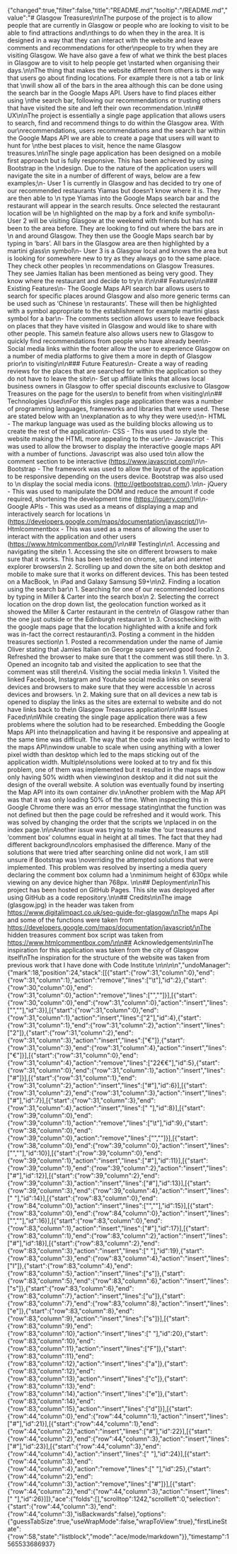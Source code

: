 {"changed":true,"filter":false,"title":"README.md","tooltip":"/README.md","value":"# Glasgow Treasures\n\nThe purpose of the project is to allow people that are currently in Glasgow or people who are looking to visit to be able to find attractions and\nthings to do when they in the area. It is designed in a way that they can interact with the website and leave comments and recommendations for other\npeople to try when they are visiting Glasgow. We have also gave a few of what we think the best places in Glasgow are to visit to help people get \nstarted when organising their days.\n\nThe thing that makes the website different from others is the way that users go about finding locations. For example there is not a tab or link that \nwill show all of the bars in the area although this can be done using the search bar in the Google Maps API. Users have to find places either using \nthe search bar, following our recommendations or trusting others that have visited the site and left their own recommendation.\n\n## UX\n\nThe project is essentially a single page application that allows users to search, find and recommend things to do within the Glasgow area. With our\nrecommendations, users recommendations and the search bar within the Google Maps API we are able to create a page that users will want to hunt for \nthe best places to visit, hence the name Glasgow treasures.\n\nThe single page application has been designed on a mobile first approach but is fully responsive. This has been achieved by using Bootstrap in the \ndesign. Due to the nature of the application users will navigate the site in a number of different of ways, below are a few examples;\n- User 1 is currently in Glasgow and has decided to try one of our recommended restaurants Yiamas but doesn’t know where it is. They are then able to \n  type Yiamas into the Google Maps search bar and the restaurant will appear in the search results. Once selected the restaurant location will be \n  highlighted on the map by a fork and knife symbol\n- User 2 will be visiting Glasgow at the weekend with friends but has not been to the area before. They are looking to find out where the bars are in \n  and around Glasgow. They then use the Google Maps search bar by typing in ‘bars’. All bars in the Glasgow area are then highlighted by a martini glass\n  symbol\n- User 3 is a Glasgow local and knows the area but is looking for somewhere new to try as they always go to the same place. They check other peoples \n  recommendations on Glasgow Treasures. They see Jamies Italian has been mentioned as being very good. They know where the restaurant and decide to try\n  it\n\n## Features\n\n### Existing Features\n- The Google Maps API search bar allows users to search for specific places around Glasgow and also more generic terms can be used such as ‘Chinese \n  restaurants’. These will then be highlighted with a symbol appropriate to the establishment for example martini glass symbol for a bar\n- The comments section allows users to leave feedback on places that they have visited in Glasgow and would like to share with other people. This same\n  feature also allows users new to Glasgow to quickly find recommendations from people who have already been\n- Social media links within the footer allow the user to experience Glasgow on a number of media platforms to give them a more in depth of Glasgow prior\n  to visiting\n\n### Future Features\n- Create a way of reading reviews for the places that are searched for within the application so they do not have to leave the site\n- Set up affiliate links that allows local business owners in Glasgow to offer special discounts exclusive to Glasgow Treasures on the page for the users\n  to benefit from when visiting\n\n## Technologies Used\nFor this singles page application there was a number of programming languages, frameworks and libraries that were used. These are stated below with an \nexplanation as to why they were used;\n- HTML - The markup language was used as the building blocks allowing us to create the rest of the application\n- CSS - This was used to style the website making the HTML more appealing to the user\n- Javascript - This was used to allow the browser to display the interactive google maps API with a number of functions. Javascript was also used to\n  allow the comment section to be interactive (https://www.javascript.com)\n\n- Bootstrap - The framework was used to allow the layout of the application to be responsive depending on the users device. Bootstrap was also used to \n  display the social media icons. (http://getbootstrap.com/).\n\n- jQuery - This was used to manipulate the DOM and reduce the amount if code required, shortening the development time (https://jquery.com/)\n\n- Google APIs - This was used as a means of displaying a map and interactively search for locations \n                (https://developers.google.com/maps/documentation/javascript/)\n- Htmlcommentbox - This was used as a means of allowing the user to interact with the application and other users (https://www.htmlcommentbox.com/)\n\n## Testing\n\n1. Accessing and navigating the site\n    1. Accessing the site on different browsers to make sure that it works. This has been tested on chrome, safari and internet explorer browsers\n    2. Scrolling up and down the site on both desktop and mobile to make sure that it works on different devices. This has been tested on a MacBook, \n       iPad and Galaxy Samsung S9+\n\n2. Finding a location using the search bar\n    1. Searching for one of our recommended locations by typing in Miller & Carter into the search box\n    2. Selecting the correct location on the drop down list, the geolocation function worked as it showed the Miller & Carter restaurant in the centre\n       of Glasgow rather than the one just outside or the Edinburgh restaurant \n    3. Crosschecking with the google maps page that the location highlighted with a knife and fork was in-fact the correct restaurant\n3. Posting a comment in the hidden treasures section\n    1. Posted a recommendation under the name of Jamie Oliver stating that Jamies Italian on George square served good food\n    2. Refreshed the browser to make sure that t the comment was still there. \n    3. Opened an incognito tab and visited the application to see that the comment was still there\n4. Visiting the social media links\n    1. Visited the linked Facebook, Instagram and Youtube social media links on several devices and browsers to make sure that they were accessble \n       across devices and browsers. \n    2. Making sure that on all devices a new tab is opened to display the links as the sites are external to website and do not have links back to the\n       Glasgow Treasures application\n\n## Issues Faced\n\nWhile creating the single page application there was a few problems where the solution had to be researched. Embedding the Google Maps API into the\napplication and having it be responsive and appealing at the same time was difficult. The way that the code was initially written led to the maps API\nwindow unable to scale when using anything with a lower pixel width than desktop which led to the maps sticking out of the application width. Multiple\nsolutions were looked at to try and fix this problem, one of them was implemented but it resulted in the maps window only having 50% width when viewing\non desktop and it did not suit the design of the overall website. A solution was eventually found by inserting the Map API into its own container div.\nAnother problem with the Map API was that it was only loading 50% of the time. When inspecting this in Google Chrome there was an error message stating\nthat the function was not defined but then the page could be refreshed and it would work. This was solved by changing the order that the scripts we \nplaced in on the index page.\n\nAnother issue was trying to make the ‘our treasures and ‘comment box’ columns equal in height at all times. The fact that they had different background\ncolors emphasised the difference. Many of the solutions that were tried after searching online did not work, I am still unsure if Bootstrap was \noverriding the attempted solutions that were implemented. This problem was resolved by inserting a media query declaring the comment box column had a \nminimum height of 630px while viewing on any device higher than 768px. \n\n## Deployment\n\nThis project has been hosted on GitHub Pages. This site was deployed after using GitHub as a code repository.\n\n## Credits\n\nThe image (glasgow.jpg) in the header was taken from https://www.digitalimpact.co.uk/seo-guide-for-glasgow/\nThe maps Api and some of the functions were taken from https://developers.google.com/maps/documentation/javascript/\nThe hidden treasures comment box script was taken from https://www.htmlcommentbox.com/\n\n## Acknowledgements\n\nThe inspiration for this application was taken from the city of Glasgow itself\nThe inspiration for the structure of the website was taken from previous work that I have done with Code Institute \n\n\n\n","undoManager":{"mark":18,"position":24,"stack":[[{"start":{"row":31,"column":0},"end":{"row":31,"column":1},"action":"remove","lines":["\t"],"id":2},{"start":{"row":30,"column":0},"end":{"row":31,"column":0},"action":"remove","lines":["",""]}],[{"start":{"row":30,"column":0},"end":{"row":31,"column":0},"action":"insert","lines":["",""],"id":3}],[{"start":{"row":31,"column":0},"end":{"row":31,"column":1},"action":"insert","lines":["2"],"id":4},{"start":{"row":31,"column":1},"end":{"row":31,"column":2},"action":"insert","lines":["2"]},{"start":{"row":31,"column":2},"end":{"row":31,"column":3},"action":"insert","lines":["€"]},{"start":{"row":31,"column":3},"end":{"row":31,"column":4},"action":"insert","lines":["€"]}],[{"start":{"row":31,"column":0},"end":{"row":31,"column":4},"action":"remove","lines":["22€€"],"id":5},{"start":{"row":31,"column":0},"end":{"row":31,"column":1},"action":"insert","lines":["#"]}],[{"start":{"row":31,"column":1},"end":{"row":31,"column":2},"action":"insert","lines":["#"],"id":6}],[{"start":{"row":31,"column":2},"end":{"row":31,"column":3},"action":"insert","lines":["#"],"id":7}],[{"start":{"row":31,"column":3},"end":{"row":31,"column":4},"action":"insert","lines":[" "],"id":8}],[{"start":{"row":39,"column":0},"end":{"row":39,"column":1},"action":"remove","lines":["\t"],"id":9},{"start":{"row":38,"column":0},"end":{"row":39,"column":0},"action":"remove","lines":["",""]}],[{"start":{"row":38,"column":0},"end":{"row":39,"column":0},"action":"insert","lines":["",""],"id":10}],[{"start":{"row":39,"column":0},"end":{"row":39,"column":1},"action":"insert","lines":["#"],"id":11}],[{"start":{"row":39,"column":1},"end":{"row":39,"column":2},"action":"insert","lines":["#"],"id":12}],[{"start":{"row":39,"column":2},"end":{"row":39,"column":3},"action":"insert","lines":["#"],"id":13}],[{"start":{"row":39,"column":3},"end":{"row":39,"column":4},"action":"insert","lines":[" "],"id":14}],[{"start":{"row":83,"column":0},"end":{"row":84,"column":0},"action":"insert","lines":["",""],"id":15}],[{"start":{"row":83,"column":0},"end":{"row":84,"column":0},"action":"insert","lines":["",""],"id":16}],[{"start":{"row":83,"column":0},"end":{"row":83,"column":1},"action":"insert","lines":["#"],"id":17}],[{"start":{"row":83,"column":1},"end":{"row":83,"column":2},"action":"insert","lines":["#"],"id":18}],[{"start":{"row":83,"column":2},"end":{"row":83,"column":3},"action":"insert","lines":[" "],"id":19},{"start":{"row":83,"column":3},"end":{"row":83,"column":4},"action":"insert","lines":["I"]},{"start":{"row":83,"column":4},"end":{"row":83,"column":5},"action":"insert","lines":["s"]},{"start":{"row":83,"column":5},"end":{"row":83,"column":6},"action":"insert","lines":["s"]},{"start":{"row":83,"column":6},"end":{"row":83,"column":7},"action":"insert","lines":["u"]},{"start":{"row":83,"column":7},"end":{"row":83,"column":8},"action":"insert","lines":["e"]},{"start":{"row":83,"column":8},"end":{"row":83,"column":9},"action":"insert","lines":["s"]}],[{"start":{"row":83,"column":9},"end":{"row":83,"column":10},"action":"insert","lines":[" "],"id":20},{"start":{"row":83,"column":10},"end":{"row":83,"column":11},"action":"insert","lines":["F"]},{"start":{"row":83,"column":11},"end":{"row":83,"column":12},"action":"insert","lines":["a"]},{"start":{"row":83,"column":12},"end":{"row":83,"column":13},"action":"insert","lines":["c"]},{"start":{"row":83,"column":13},"end":{"row":83,"column":14},"action":"insert","lines":["e"]},{"start":{"row":83,"column":14},"end":{"row":83,"column":15},"action":"insert","lines":["d"]}],[{"start":{"row":44,"column":0},"end":{"row":44,"column":1},"action":"insert","lines":["#"],"id":21}],[{"start":{"row":44,"column":1},"end":{"row":44,"column":2},"action":"insert","lines":["#"],"id":22}],[{"start":{"row":44,"column":2},"end":{"row":44,"column":3},"action":"insert","lines":["#"],"id":23}],[{"start":{"row":44,"column":3},"end":{"row":44,"column":4},"action":"insert","lines":[" "],"id":24}],[{"start":{"row":44,"column":3},"end":{"row":44,"column":4},"action":"remove","lines":[" "],"id":25},{"start":{"row":44,"column":2},"end":{"row":44,"column":3},"action":"remove","lines":["#"]}],[{"start":{"row":44,"column":2},"end":{"row":44,"column":3},"action":"insert","lines":[" "],"id":26}]]},"ace":{"folds":[],"scrolltop":1242,"scrollleft":0,"selection":{"start":{"row":44,"column":3},"end":{"row":44,"column":3},"isBackwards":false},"options":{"guessTabSize":true,"useWrapMode":false,"wrapToView":true},"firstLineState":{"row":58,"state":"listblock","mode":"ace/mode/markdown"}},"timestamp":1565533686937}